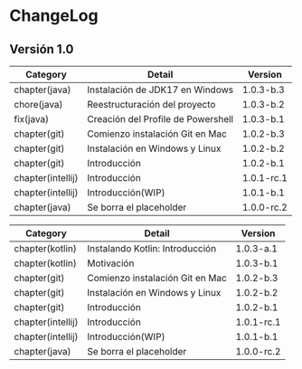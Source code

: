 # ChangeLog

## Versión 1.0

| Category          | Detail                             | Version    |
| ----------------- | ---------------------------------- | ---------- |
| chapter(java)     | Instalación de JDK17 en Windows    | 1.0.3-b.3  |
| chore(java)       | Reestructuración del proyecto      | 1.0.3-b.2  |
| fix(java)         | Creación del Profile de Powershell | 1.0.3-b.1  |
| chapter(git)      | Comienzo instalación Git en Mac    | 1.0.2-b.3  |
| chapter(git)      | Instalación en Windows y Linux     | 1.0.2-b.2  |
| chapter(git)      | Introducción                       | 1.0.2-b.1  |
| chapter(intellij) | Introducción                       | 1.0.1-rc.1 |
| chapter(intellij) | Introducción(WIP)                  | 1.0.1-b.1  |
| chapter(java)     | Se borra el placeholder            | 1.0.0-rc.2 |

| Category          | Detail                          | Version    |
| ----------------- | ------------------------------- | ---------- |
| chapter(kotlin)   | Instalando Kotlin: Introducción | 1.0.3-a.1  |
| chapter(kotlin)   | Motivación                      | 1.0.3-b.1  |
| chapter(git)      | Comienzo instalación Git en Mac | 1.0.2-b.3  |
| chapter(git)      | Instalación en Windows y Linux  | 1.0.2-b.2  |
| chapter(git)      | Introducción                    | 1.0.2-b.1  |
| chapter(intellij) | Introducción                    | 1.0.1-rc.1 |
| chapter(intellij) | Introducción(WIP)               | 1.0.1-b.1  |
| chapter(java)     | Se borra el placeholder         | 1.0.0-rc.2 |

